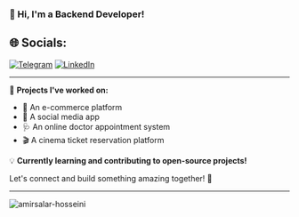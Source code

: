 ### 👋 Hi, I'm a Backend Developer!

## 🌐 Socials:
[![Telegram](https://img.shields.io/badge/Telegram-%230077B5.svg?logo=telegram&logoColor=white)](https://t.me/amirsalar_hosseinii)
[![LinkedIn](https://img.shields.io/badge/LinkedIn-%230077B5.svg?logo=linkedin&logoColor=white)](https://linkedin.com/in/amirsalar-hosseini) 

---
🌱 **Projects I've worked on:**
- 🛒 An e-commerce platform
- 📱 A social media app
- 🩺 An online doctor appointment system
- 🎬 A cinema ticket reservation platform

💡 **Currently learning and contributing to open-source projects!**

Let's connect and build something amazing together! 🚀

---
<p align="left"> <img src="https://komarev.com/ghpvc/?username=amirsalar-hosseini&label=Profile%20views&color=0e75b6&style=flat" alt="amirsalar-hosseini" /> </p>
